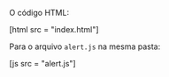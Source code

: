 O código HTML:

[html src = "index.html"]

Para o arquivo `alert.js` na mesma pasta:

[js src = "alert.js"]

